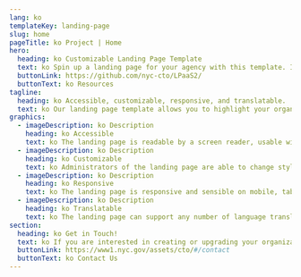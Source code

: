 ```yaml
---
lang: ko
templateKey: landing-page
slug: home
pageTitle: ko Project | Home
hero:
  heading: ko Customizable Landing Page Template 
  text: ko Spin up a landing page for your agency with this template. It includes all of the resources that you need to have a secure, appealing, and sustainable landing page.
  buttonLink: https://github.com/nyc-cto/LPaaS2/
  buttonText: ko Resources
tagline:
  heading: ko Accessible, customizable, responsive, and translatable.
  text: ko Our landing page template allows you to highlight your organization or agency by making it convenient to spin up a landing page of your own. Agencies can edit the template to include useful content and customize it to highlight your work. The landing page template has key accessibility features, including readability by a screen reader, and the content can be translated into different languages. The page is also responsive on mobile, tablet, and desktop platforms.
graphics:
  - imageDescription: ko Description
    heading: ko Accessible
    text: ko The landing page is readable by a screen reader, usable with a keyboard, and has been tested for several additional accessibility features.
  - imageDescription: ko Description
    heading: ko Customizable
    text: ko Administrators of the landing page are able to change styling and theming features on the page, as well as edit any necessary content. 
  - imageDescription: ko Description
    heading: ko Responsive
    text: ko The landing page is responsive and sensible on mobile, tablet, and desktop platforms. 
  - imageDescription: ko Description
    heading: ko Translatable
    text: ko The landing page can support any number of language translations, including right-to-left languages. 
section:
  heading: ko Get in Touch!
  text: ko If you are interested in creating or upgrading your organization’s landing page, this landing page template is a great start. For information on how to get started, feel free to contact us.
  buttonLink: https://www1.nyc.gov/assets/cto/#/contact
  buttonText: ko Contact Us
---
```

